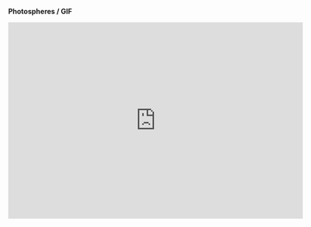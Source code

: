 **Photospheres / GIF**

<iframe width="600" height="400" allowfullscreen style="border-style:none;" src="https://cdn.pannellum.org/2.5/pannellum.htm#panorama=https%3A//raw.githubusercontent.com/steenblikrs/2021-Spring-Studio/gh-pages/students/Aguilar/ASSETS/CCCCCCCCCCCCC.jpg">

<br/>
<br/>

[![GIF1](https://github.com/steenblikrs/2021-Spring-Studio/blob/8d4d9881ccddeab7cce32ebcb0d9482cdd1aee21/students/Aguilar/ASSETS/Feng%20Gu_A04_%231.gif.gif?raw=true "GIF1")]()
<br/> 
[![GIF2](https://github.com/steenblikrs/2021-Spring-Studio/blob/8d4d9881ccddeab7cce32ebcb0d9482cdd1aee21/students/Aguilar/ASSETS/Feng%20Gu_A04_%232.gif.gif?raw=true "GIF2")]()
<br/> 

